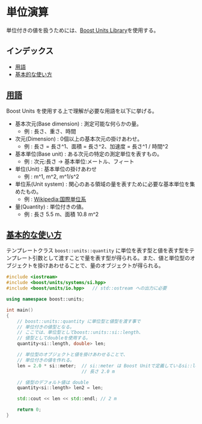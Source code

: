 # 単位演算

単位付きの値を扱うためには、[Boost Units Library](http://www.boost.org/doc/libs/release/doc/html/boost_units.html)を使用する。

## インデックス

- [用語](#term)
- [基本的な使い方](#basic-usage)

## <a name="term" href="#term">用語</a>

Boost Units を使用する上で理解が必要な用語を以下に挙げる。

* 基本次元(Base dimension) : 測定可能な何らかの量。
	* 例 : 長さ、重さ、時間
* 次元(Dimension) : 0個以上の基本次元の掛けあわせ。
	* 例 : 長さ = 長さ^1、面積 = 長さ^2、加速度 = 長さ^1 / 時間^2
* 基本単位(Base unit) : ある次元の特定の測定単位を表すもの。
	* 例 : 次元:長さ -> 基本単位:メートル、フィート
* 単位(Unit) : 基本単位の掛けあわせ
	* 例 : m^1, m^2, m^1/s^2
* 単位系(Unit system) : 関心のある領域の量を表すために必要な基本単位を集めたもの。
	* 例 : [Wikipedia:国際単位系](https://ja.wikipedia.org/wiki/国際単位系) 
* 量(Quantity) : 単位付きの値。
	* 例 : 長さ 5.5 m、面積 10.8 m^2 

## <a name="basic-usage" href="#basic-usage">基本的な使い方</a>

テンプレートクラス `boost::units::quantity` に単位を表す型と値を表す型をテンプレート引数として渡すことで量を表す型が得られる。また、値と単位型のオブジェクトを掛けあわせることで、量のオブジェクトが得られる。

```cpp example
#include <iostream>
#include <boost/units/systems/si.hpp>
#include <boost/units/io.hpp>	// std::ostream への出力に必要 

using namespace boost::units;

int main()
{
	// boost::units::quantity に単位型と値型を渡す事で
	// 単位付きの値型となる。
	// ここでは、単位型としてboost::units::si::length、
	// 値型としてdoubleを使用する。
	quantity<si::length, double> len;

	// 単位型のオブジェクトと値を掛けあわせることで、
	// 単位付きの値を作れる。
	len = 2.0 * si::meter; 	// si::meter は Boost Unitで定義しているsi::length 型のオブジェクト。 
							// 長さ 2.0 m

	// 値型のデフォルト値は double
	quantity<si::length> len2 = len; 

	std::cout << len << std::endl; // 2 m

    return 0;
}
```

